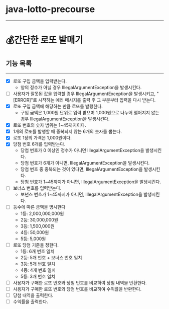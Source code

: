 # java-lotto-precourse

---

# 💰간단한 로또 발매기

## 기능 목록

---

- [x] 로또 구입 금액을 입력받는다.
    - 양의 정수가 아닐 경우 IllegalArgumentException을 발생시킨다.
- [ ] 사용자가 잘못된 값을 입력할 경우 IllegalArgumentException을 발생시키고, "[ERROR]"로 시작하는 에러 메시지를 출력 후 그 부분부터 입력을 다시 받는다.
- [x] 로또 구입 금액에 해당하는 만큼 로또를 발행한다.
    - 구입 금액은 1,000원 단위로 입력 받으며 1,000원으로 나누어 떨어지지 않는 경우 IllegalArgumentException을 발생시킨다.
- [x] 로또 번호의 숫자 범위는 1~45까지이다.
- [x] 1개의 로또를 발행할 때 중복되지 않는 6개의 숫자를 뽑는다.
- [x] 로또 1장의 가격은 1,000원이다.
- [x] 당첨 번호 6개를 입력받는다.
    - 당첨 번호가 0 이상인 정수가 아니면 IllegalArgumentException을 발생시킨다.
    - 당첨 번호가 6개가 아니면, IllegalArgumentException을 발생시킨다.
    - 당첨 번호 중 중복되는 것이 있다면, IllegalArgumentException을 발생시킨다.
    - 당첨 번호가 1~45까지가 아니면, IllegalArgumentException을 발생시킨다.
- [ ] 보너스 번호를 입력받는다.
    - 보넌스 번호가 1~45까지가 아니면, IllegalArgumentException을 발생시킨다.
- [ ] 등수에 따른 금액을 명시한다
    - 1등: 2,000,000,000원
    - 2등: 30,000,000원
    - 3등: 1,500,000원
    - 4등: 50,000원
    - 5등: 5,000원
- [ ] 로또 당첨 기준을 정한다.
    - 1등: 6개 번호 일치
    - 2등: 5개 번호 + 보너스 번호 일치
    - 3등: 5개 번호 일치
    - 4등: 4개 번호 일치
    - 5등: 3개 번호 일치
- [ ] 사용자가 구매한 로또 번호와 당첨 번호를 비교하여 당첨 내역을 반환한다.
- [ ] 사용자가 구매한 로또 번호와 당첨 번호를 비교하여 수익률을 반환한다.
- [ ] 당첨 내역을 출력한다.
- [ ] 수익률을 출력한다.